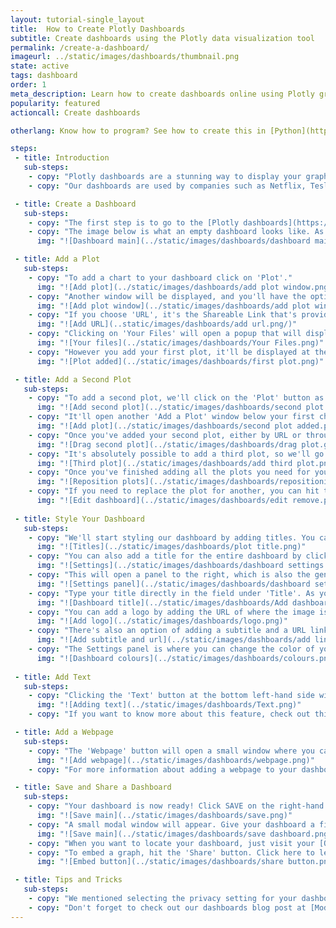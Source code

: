 ```yaml
---
layout: tutorial-single_layout
title:  How to Create Plotly Dashboards
subtitle: Create dashboards using the Plotly data visualization tool
permalink: /create-a-dashboard/
imageurl: ../static/images/dashboards/thumbnail.png
state: active
tags: dashboard
order: 1
meta_description: Learn how to create dashboards online using Plotly graphing software.
popularity: featured
actioncall: Create dashboards

otherlang: Know how to program? See how to create this in [Python](https://plot.ly/python/dashboard/) or [R](https://plot.ly/r/dashboard/).

steps:
 - title: Introduction
   sub-steps:
    - copy: "Plotly dashboards are a stunning way to display your graphs. Your charts are fully interactive with publication-quality graphics, and there's nothing to download or install — it's 100% web-based."
    - copy: "Our dashboards are used by companies such as Netflix, Tesla, and Google for their customization options and features. If you too want to present your plots in a cool way, keep reading."

 - title: Create a Dashboard
   sub-steps:
    - copy: "The first step is to go to the [Plotly dashboards](https://plot.ly/dashboard/create/) page and bookmark it."
    - copy: "The image below is what an empty dashboard looks like. As you can see, you have a few options of what to add, including a plot, text or a webpage."
      img: "![Dashboard main](../static/images/dashboards/dashboard main.png)"

 - title: Add a Plot
   sub-steps:
    - copy: "To add a chart to your dashboard click on 'Plot'."
      img: "![Add plot](../static/images/dashboards/add plot window.png)"
    - copy: "Another window will be displayed, and you'll have the option of adding it by entering the URL of the plot, or uploading it from your list of files."
      img: "![Add plot window](../static/images/dashboards/add plot window.png)"
    - copy: "If you choose 'URL', it's the Shareable Link that's provided when you [share](http://help.plot.ly/save-share-and-export-in-plotly/#step-5-share-your-plot) your plot."
      img: "![Add URL](..static/images/dashboards/add url.png/)"
    - copy: "Clicking on 'Your Files' will open a popup that will display your saved plots. These are plots that are in your [Organize](https://plot.ly/organize/) or in your Profile page (you can get there by typing this URL:'http://plot.ly/~YOURUSERNAME' into your address bar)."
      img: "![Your files](../static/images/dashboards/Your Files.png)"      
    - copy: "However you add your first plot, it'll be displayed at the center. You can either add another plot, or start styling your dashboard right away."
      img: "![Plot added](../static/images/dashboards/first plot.png)"

 - title: Add a Second Plot
   sub-steps:
    - copy: "To add a second plot, we'll click on the 'Plot' button as the bottom left side of the page."
      img: "![Add second plot](../static/images/dashboards/second plot.png)"
    - copy: "It'll open another 'Add a Plot' window below your first chart, so you may have to scroll down to view it. Note that we've zoomed out for the purpose of this tutorial."
      img: "![Add plot](../static/images/dashboards/second plot added.png)"
    - copy: "Once you've added your second plot, either by URL or through Your Files, it'll be displayed in the same spot below your first plot. Don't want it to appear there? NO problem. We'll re-position it by dragging it over so it's next to the first."
      img: "![Drag second plot](../static/images/dashboards/drag plot.gif)"
    - copy: "It's absolutely possible to add a third plot, so we'll go ahead and do that."
      img: "![Third plot](../static/images/dashboards/add third plot.png)"
    - copy: "Once you've finished adding all the plots you need for your dashboard, feel free to re-position them again."
      img: "![Reposition plots](../static/images/dashboards/repositioning all.gif)"  
    - copy: "If you need to replace the plot for another, you can hit the 'Edit' button and you'll be shown the same 'Add a Plot' modal window as when we first started."
      img: "![Edit dashboard](../static/images/dashboards/edit remove.png)"
              
 - title: Style Your Dashboard
   sub-steps:
    - copy: "We'll start styling our dashboard by adding titles. You can add a title to your plots, and this is easily done by typing directly on the 'Enter a title...' space on top."
      img: "![Titles](../static/images/dashboards/plot title.png)"
    - copy: "You can also add a title for the entire dashboard by clicking on 'Settings'."
      img: "![Settings](../static/images/dashboards/dashboard settings.png)"  
    - copy: "This will open a panel to the right, which is also the general area where we'll style our dashboard."
      img: "![Settings panel](../static/images/dashboards/dashboard settings panel.png)"
    - copy: "Type your title directly in the field under 'Title'. As you type, you'll notice it being added to the dashboard header bar."
      img: "![Dashboard title](../static/images/dashboards/Add dashboard title.gif)"
    - copy: "You can add a logo by adding the URL of where the image is being hosted and it'll appear next to your dashboard title."
      img: "![Add logo](../static/images/dashboards/logo.png)"
    - copy: "There's also an option of adding a subtitle and a URL linked to it. Once the plot is saved, whoever is viewing this dashboard can click on the subtitle and they'll be redirected to the URL."
      img: "![Add subtitle and url](../static/images/dashboards/add link.gif)"
    - copy: "The Settings panel is where you can change the color of your dashboard, including the header bar and box borders. "
      img: "![Dashboard colours](../static/images/dashboards/colours.png)"
                
 - title: Add Text
   sub-steps:
    - copy: "Clicking the 'Text' button at the bottom left-hand side will open a text box at the bottom of your dashboard."
      img: "![Adding text](../static/images/dashboards/Text.png)"
    - copy: "If you want to know more about this feature, check out this page."

 - title: Add a Webpage
   sub-steps:
    - copy: "The 'Webpage' button will open a small window where you can embed a URL to your dashboard."
      img: "![Add webpage](../static/images/dashboards/webpage.png)"
    - copy: "For more information about adding a webpage to your dashboard, visit this page."

 - title: Save and Share a Dashboard
   sub-steps:      
    - copy: "Your dashboard is now ready! Click SAVE on the right-hand side."
      img: "![Save main](../static/images/dashboards/save.png)"
    - copy: "A small modal window will appear. Give your dashboard a filename and select the privacy setting. For more information on how sharing works, including the difference between private, public, and secret sharing, visit [this](http://help.plot.ly/save-share-and-export-in-plotly/) page."
      img: "![Save main](../static/images/dashboards/save dashboard.png)"
    - copy: "When you want to locate your dashboard, just visit your [Organize](https://plot.ly/organize/) or Profile page, and it's there with your other saved plots and grids!"        
    - copy: "To embed a graph, hit the 'Share' button. Click here to learn how to embed a Plotly dashboard in a website."
      img: "![Embed button](../static/images/dashboards/share button.png)"

 - title: Tips and Tricks
   sub-steps:     
    - copy: "We mentioned selecting the privacy setting for your dashboard, but don't forget to check the privacy settings for the individual plots in your dashboard as well. You may need to change the setting of each plot in order for others to view your entire dashboard."
    - copy: "Don't forget to check out our dashboards blog post at [Modern Data](http://moderndata.plot.ly/create-a-plotly-dashboards-in-under-10-minutes/)!"
---
```

